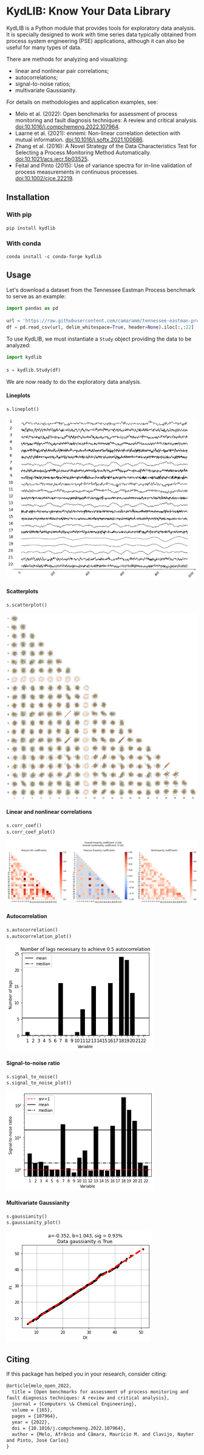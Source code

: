 # KydLIB: Know Your Data Library

KydLIB  is a Python module that provides tools for exploratory data analysis. It is specially designed to work with time series data typically obtained from process system engineering (PSE) applications, although it can also be useful for many types of data.

There are methods for analyzing and visualizing:

* linear and nonlinear pair correlations;
* autocorrelations;
* signal-to-noise ratios;
* multivariate Gaussianity.

For details on methodologies and application examples, see:

* Melo et al. (2022): Open benchmarks for assessment of process monitoring and fault diagnosis techniques: A review and critical analysis. [doi:10.1016/j.compchemeng.2022.107964](https://doi.org/10.1016/j.compchemeng.2022.107964).
* Laarne et al. (2021): ennemi: Non-linear correlation detection with mutual information. [doi:10.1016/j.softx.2021.100686](https://doi.org/10.1016/j.softx.2021.100686).
* Zhang et al. (2016): A Novel Strategy of the Data Characteristics Test for Selecting a Process Monitoring Method Automatically. [doi:10.1021/acs.iecr.5b03525](https://doi.org/10.1021/acs.iecr.5b03525).
* Feital and Pinto (2015): Use of variance spectra for in-line validation of process measurements in continuous processes. [doi:10.1002/cjce.22219](https://doi.org/10.1002/cjce.22219).

## Installation

### With pip

```
pip install kydlib
```

### With conda

```
conda install -c conda-forge kydlib
```
## Usage

Let's download a dataset from the Tennessee Eastman Process benchmark to serve as an example:

```python
import pandas as pd

url = 'https://raw.githubusercontent.com/camaramm/tennessee-eastman-profBraatz/master/d00_te.dat'
df = pd.read_csv(url, delim_whitespace=True, header=None).iloc[:,:22]
```
To use KydLIB, we must instantiate a `Study` object providing the data to be analyzed:

```python
import kydlib

s = kydlib.Study(df)
```
We are now ready to do the exploratory data analysis.

#### Lineplots

```python
s.lineplot()
```

![](https://raw.githubusercontent.com/afraniomelo/KydLIB/main/examples/assets/tep_lines.png)

#### Scatterplots

```python
s.scatterplot()
```

![](https://raw.githubusercontent.com/afraniomelo/KydLIB/main/examples/assets/tep_scatter.png)

#### Linear and nonlinear correlations

```python
s.corr_coef()
s.corr_coef_plot()
```
![](https://raw.githubusercontent.com/afraniomelo/KydLIB/main/examples/assets/tep_correlation.png)

#### Autocorrelation

```python
s.autocorrelation()
s.autocorrelation_plot()
```
![](https://raw.githubusercontent.com/afraniomelo/KydLIB/main/examples/assets/tep_autocorrelation.png)

#### Signal-to-noise ratio

```python
s.signal_to_noise()
s.signal_to_noise_plot()
```
![](https://raw.githubusercontent.com/afraniomelo/KydLIB/main/examples/assets/tep_snr.png)

#### Multivariate Gaussianity

```python
s.gaussianity()
s.gaussianity_plot()
```

![](https://raw.githubusercontent.com/afraniomelo/KydLIB/main/examples/assets/tep_gaussianity.png)

## Citing

If this package has helped you in your research, consider citing:

```
@article{melo_open_2022,
  title = {Open benchmarks for assessment of process monitoring and fault diagnosis techniques: A review and critical analysis},
  journal = {Computers \& Chemical Engineering},
  volume = {165},  
  pages = {107964},
  year = {2022},
  doi = {10.1016/j.compchemeng.2022.107964},
  author = {Melo, Afrânio and Câmara, Maurício M. and Clavijo, Nayher and Pinto, José Carlos}
}
```